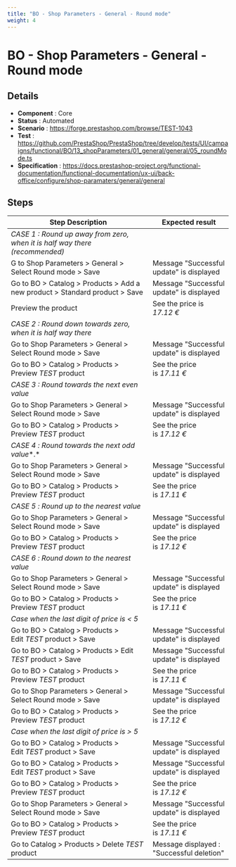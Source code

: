 ```yaml
---
title: "BO - Shop Parameters - General - Round mode"
weight: 4
---
```


# BO - Shop Parameters - General - Round mode
## Details
* **Component** : Core
* **Status** : Automated
* **Scenario** : https://forge.prestashop.com/browse/TEST-1043
* **Test** : https://github.com/PrestaShop/PrestaShop/tree/develop/tests/UI/campaigns/functional/BO/13_shopParameters/01_general/general/05_roundMode.ts
* **Specification** : https://docs.prestashop-project.org/functional-documentation/functional-documentation/ux-ui/back-office/configure/shop-paramaters/general/general

## Steps
| Step Description | Expected result |
| ----- | ----- |
| *CASE 1 : Round up away from zero, when it is half way there (recommended)* |  |
| G to Shop Parameters > General > Select Round mode > Save | Message "Successful update" is displayed |
| Go to BO > Catalog > Products > Add a new product > Standard product > Save | Message "Successful update" is displayed |
| Preview the product | See the price is *17.12 €* |
| *CASE 2 : Round down towards zero, when it is half way there* |  |
| Go to Shop Parameters > General > Select Round mode > Save | Message "Successful update" is displayed |
| Go to BO > Catalog > Products > Preview *TEST* product | See the price is *17.11 €* |
| *CASE 3 : Round towards the next even value* |  |
| Go to Shop Parameters > General > Select Round mode > Save | Message "Successful update" is displayed |
| Go to BO > Catalog > Products > Preview *TEST* product | See the price is *17.12 €* |
| *CASE 4 :* *Round towards the next odd value**.* |  |
| Go to Shop Parameters > General > Select Round mode > Save | Message "Successful update" is displayed |
| Go to BO > Catalog > Products > Preview *TEST* product | See the price is *17.11 €* |
| *CASE 5 :* *Round up to the nearest value* |  |
| Go to Shop Parameters > General > Select Round mode > Save | Message "Successful update" is displayed |
| Go to BO > Catalog > Products > Preview *TEST* product | See the price is *17.12 €* |
| *CASE 6 :* *Round down to the nearest value* |  |
| Go to Shop Parameters > General > Select Round mode > Save | Message "Successful update" is displayed |
| Go to BO > Catalog > Products > Preview *TEST* product | See the price is *17.11 €* |
| *Case when the last digit of price is < 5* |  |
| Go to BO > Catalog > Products > Edit *TEST* product > Save | Message "Successful update" is displayed |
| Go to BO > Catalog > Products > Edit *TEST* product > Save | Message "Successful update" is displayed |
| Go to BO > Catalog > Products > Preview *TEST* product | See the price is *17.11 €* |
| Go to Shop Parameters > General > Select Round mode > Save | Message "Successful update" is displayed |
| Go to BO > Catalog > Products > Preview *TEST* product | See the price is *17.12 €* |
| *Case when the last digit of price is > 5* |  |
| Go to BO > Catalog > Products > Edit *TEST* product > Save | Message "Successful update" is displayed |
| Go to BO > Catalog > Products > Edit *TEST* product > Save | Message "Successful update" is displayed |
| Go to BO > Catalog > Products > Preview *TEST* product | See the price is *17.12 €* |
| Go to Shop Parameters > General > Select Round mode > Save | Message "Successful update" is displayed |
| Go to BO > Catalog > Products > Preview *TEST* product | See the price is *17.11 €* |
| Go to Catalog > Products > Delete *TEST* product | Message displayed : "Successful deletion" |
